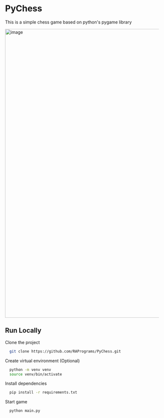 
# PyChess 
This is a simple chess game based on python's pygame library

<img width="914" height="944" alt="image" src="https://github.com/user-attachments/assets/e7e52c57-c5a9-4fbc-bd29-0fccbad1e4ab" />


## Run Locally  

Clone the project  

~~~bash  
  git clone https://github.com/RAPrograms/PyChess.git
~~~

Create virtual environment (Optional)

~~~bash  
  python -m venv venv
  source venv/bin/activate
~~~

Install dependencies  

~~~bash  
  pip install -r requirements.txt
~~~

Start game

~~~bash  
  python main.py
~~~
